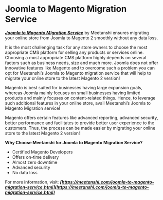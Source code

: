 # Joomla to Magento Migration Service
[***Joomla to Magento Migration Service***](https://meetanshi.com/joomla-to-magento-migration-service.html) by Meetanshi ensures migrating your online store from Joomla to Magento 2 smoothly without any data loss.

It is the most challenging task for any store owners to choose the most appropriate CMS platform for selling any products or services online. Choosing a most appropriate CMS platform highly depends on several factors such as business needs, size and much more. Joomla does not offer innovative features like Magento and to overcome such a problem you can opt for Meetanshi’s Joomla to Magento migration service that will help to migrate your online store to the latest Magento 2 version!

Magento is best suited for businesses having large expansion goals, whereas Joomla mainly focuses on small businesses having limited products and mainly focuses on content-related things. Hence, to leverage such additional features in your online store, avail Meetanshi’s Joomla to Magento Migration service!

Magento offers certain features like advanced reporting, advanced security, better performance and facilitates to provide better user experience to the customers. Thus, the process can be made easier by migrating your online store to the latest Magento 2 version!

**Why Choose Meetanshi for Joomla to Magento Migration Service?**

* Certified Magento Developers
* Offers on-time delivery
* Almost zero downtime
* Advanced security
* No data loss

For more information, visit: ***[https://meetanshi.com/joomla-to-magento-migration-service.html](https://meetanshi.com/joomla-to-magento-migration-service.html)***
